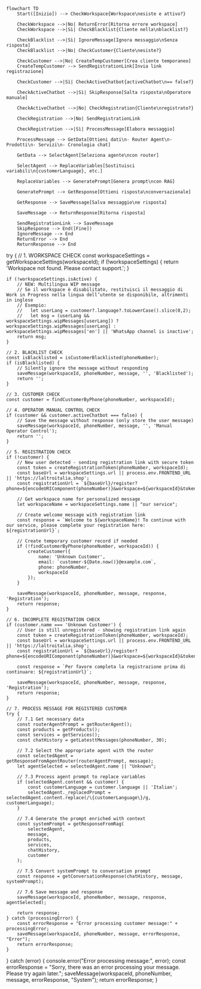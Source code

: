 ```mermaid
flowchart TD
    Start([Inizio]) --> CheckWorkspace{Workspace\nesiste e attivo?}

    CheckWorkspace -->|No| ReturnError[Ritorna errore workspace]
    CheckWorkspace -->|Sì| CheckBlacklist{Cliente nella\nblacklist?}

    CheckBlacklist -->|Sì| IgnoreMessage[Ignora messaggio\nSenza risposta]
    CheckBlacklist -->|No| CheckCustomer{Cliente\nesiste?}

    CheckCustomer -->|No| CreateTempCustomer[Crea cliente temporaneo]
    CreateTempCustomer --> SendRegistrationLink[Invia link registrazione]

    CheckCustomer -->|Sì| CheckActiveChatbot{activeChatbot\n== false?}

    CheckActiveChatbot -->|Sì| SkipResponse[Salta risposta\nOperatore manuale]

    CheckActiveChatbot -->|No| CheckRegistration{Cliente\nregistrato?}

    CheckRegistration -->|No| SendRegistrationLink

    CheckRegistration -->|Sì| ProcessMessage[Elabora messaggio]

    ProcessMessage --> GetData[Ottieni dati\n- Router Agent\n- Prodotti\n- Servizi\n- Cronologia chat]

    GetData --> SelectAgent[Seleziona agente\ncon router]

    SelectAgent --> ReplaceVariables[Sostituisci variabili\n{customerLanguage}, etc.]

    ReplaceVariables --> GeneratePrompt[Genera prompt\ncon RAG]

    GeneratePrompt --> GetResponse[Ottieni risposta\nconversazionale]

    GetResponse --> SaveMessage[Salva messaggio\ne risposta]

    SaveMessage --> ReturnResponse[Ritorna risposta]

    SendRegistrationLink --> SaveMessage
    SkipResponse --> End([Fine])
    IgnoreMessage --> End
    ReturnError --> End
    ReturnResponse --> End
```

try {
// 1. WORKSPACE CHECK
const workspaceSettings = getWorkspaceSettings(workspaceId);
if (!workspaceSettings) {
return 'Workspace not found. Please contact support.';
}

    if (!workspaceSettings.isActive) {
        // NEW: Multilingua WIP message
        // Se il workspace è disabilitato, restituisci il messaggio di Work in Progress nella lingua dell’utente se disponibile, altrimenti in inglese
        // Esempio:
        //   let userLang = customer?.language?.toLowerCase().slice(0,2);
        //   let msg = (userLang && workspaceSettings.wipMessages[userLang]) ? workspaceSettings.wipMessages[userLang] : workspaceSettings.wipMessages['en'] || 'WhatsApp channel is inactive';
        return msg;
    }

    // 2. BLACKLIST CHECK
    const isBlacklisted = isCustomerBlacklisted(phoneNumber);
    if (isBlacklisted) {
        // Silently ignore the message without responding
        saveMessage(workspaceId, phoneNumber, message, '', 'Blacklisted');
        return '';
    }

    // 3. CUSTOMER CHECK
    const customer = findCustomerByPhone(phoneNumber, workspaceId);

    // 4. OPERATOR MANUAL CONTROL CHECK
    if (customer && customer.activeChatbot === false) {
        // Save the message without response (only store the user message)
        saveMessage(workspaceId, phoneNumber, message, '', 'Manual Operator Control');
        return '';
    }

    // 5. REGISTRATION CHECK
    if (!customer) {
        // New user detected - sending registration link with secure token
        const token = createRegistrationToken(phoneNumber, workspaceId);
        const baseUrl = workspaceSettings.url || process.env.FRONTEND_URL || 'https://laltroitalia.shop';
        const registrationUrl = `${baseUrl}/register?phone=${encodeURIComponent(phoneNumber)}&workspace=${workspaceId}&token=${token}`;

        // Get workspace name for personalized message
        let workspaceName = workspaceSettings.name || "our service";

        // Create welcome message with registration link
        const response = `Welcome to ${workspaceName}! To continue with our service, please complete your registration here: ${registrationUrl}`;

        // Create temporary customer record if needed
        if (!findCustomerByPhone(phoneNumber, workspaceId)) {
            createCustomer({
                name: 'Unknown Customer',
                email: `customer-${Date.now()}@example.com`,
                phone: phoneNumber,
                workspaceId
            });
        }

        saveMessage(workspaceId, phoneNumber, message, response, 'Registration');
        return response;
    }

    // 6. INCOMPLETE REGISTRATION CHECK
    if (customer.name === 'Unknown Customer') {
        // User is still unregistered - showing registration link again
        const token = createRegistrationToken(phoneNumber, workspaceId);
        const baseUrl = workspaceSettings.url || process.env.FRONTEND_URL || 'https://laltroitalia.shop';
        const registrationUrl = `${baseUrl}/register?phone=${encodeURIComponent(phoneNumber)}&workspace=${workspaceId}&token=${token}`;

        const response = `Per favore completa la registrazione prima di continuare: ${registrationUrl}`;

        saveMessage(workspaceId, phoneNumber, message, response, 'Registration');
        return response;
    }

    // 7. PROCESS MESSAGE FOR REGISTERED CUSTOMER
    try {
        // 7.1 Get necessary data
        const routerAgentPrompt = getRouterAgent();
        const products = getProducts();
        const services = getServices();
        const chatHistory = getLatesttMessages(phoneNumber, 30);

        // 7.2 Select the appropriate agent with the router
        const selectedAgent = getResponseFromAgentRouter(routerAgentPrompt, message);
        let agentSelected = selectedAgent.name || "Unknown";

        // 7.3 Process agent prompt to replace variables
        if (selectedAgent.content && customer) {
            const customerLanguage = customer.language || 'Italian';
            selectedAgent._replacedPrompt = selectedAgent.content.replace(/\{customerLanguage\}/g, customerLanguage);
        }

        // 7.4 Generate the prompt enriched with context
        const systemPrompt = getResponseFromRag(
            selectedAgent,
            message,
            products,
            services,
            chatHistory,
            customer
        );

        // 7.5 Convert systemPrompt to conversation prompt
        const response = getConversationResponse(chatHistory, message, systemPrompt);

        // 7.6 Save message and response
        saveMessage(workspaceId, phoneNumber, message, response, agentSelected);

        return response;
    } catch (processingError) {
        const errorResponse = "Error processing customer message:" + processingError;
        saveMessage(workspaceId, phoneNumber, message, errorResponse, "Error");
        return errorResponse;
    }

} catch (error) {
console.error("Error processing message:", error);
const errorResponse = "Sorry, there was an error processing your message. Please try again later.";
saveMessage(workspaceId, phoneNumber, message, errorResponse, "System");
return errorResponse;
}
